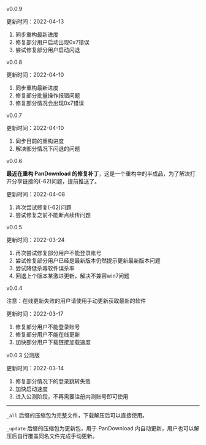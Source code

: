 v0.0.9

更新时间：2022-04-13

1. 同步重构最新进度
2. 修复部分用户启动出现0x7错误
3. 尝试修复部分用户启动闪退



v0.0.8

更新时间：2022-04-10

1. 同步重构最新进度
2. 修复部分批量操作报错问题
3. 修复部分情况会出现0x7错误



v0.0.7

更新时间：2022-04-10

1. 同步目前的重构进度
2. 解决部分情况下闪退的问题



v0.0.6

**最近在重构 PanDownload 的修复补丁**，这是一个重构中的半成品，为了解决打开分享链接的(-62)问题，提前推送了。

更新时间：2022-04-08

1. 再次尝试修复(-62)问题
2. 尝试修复之前不能断点续传问题



v0.0.5

更新时间：2022-03-24

1. 再次尝试修复部分用户不能登录账号
2. 尝试修复部分用户已经是最新版本仍然提示更新最新版本问题
3. 尝试降低杀毒软件误杀率
4. 回退上个版本某激进更新，解决不兼容win7问题



v0.0.4

注意：在线更新失败的用户请使用手动更新获取最新的软件

更新时间：2022-03-17

1. 修复部分用户不能登录账号
2. 修复部分用户不能在线更新
3. 加快部分用户下载链接加载速度



v0.0.3 公测版

更新时间：2022-03-14

1. 修复部分情况下的登录跳转失败
2. 加快启动速度
3. 进入公测阶段，不再需要注册内测账号即可使用

---

`_all` 后缀的压缩包为完整文件，下载解压后可以直接使用。

`_update` 后缀的压缩包为更新包，用于 PanDownload 内自动更新，用户也可以解压后自行覆盖同名文件完成手动更新。